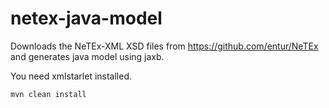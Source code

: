 # netex-java-model

Downloads the NeTEx-XML XSD files from https://github.com/entur/NeTEx and generates java model using jaxb.

You need xmlstarlet installed.

```mvn clean install```
